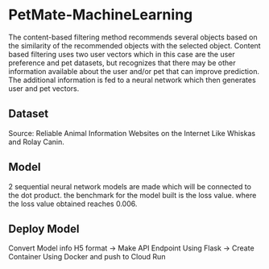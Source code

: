 # PetMate-MachineLearning
The content-based filtering method recommends several objects based on the similarity of the recommended objects with the selected object. Content based filtering uses two user vectors which in this case are the user preference and pet datasets, but recognizes that there may be other information available about the user and/or pet that can improve prediction. The additional information is fed to a neural network which then generates user and pet vectors.

## Dataset
Source: Reliable Animal Information Websites on the Internet Like Whiskas and Rolay Canin.

## Model
2 sequential neural network models are made which will be connected to the dot product. the benchmark for the model built is the loss value. where the loss value obtained reaches 0.006.

## Deploy Model
Convert Model info H5 format -> Make API Endpoint Using Flask -> Create Container Using Docker and push to Cloud Run
